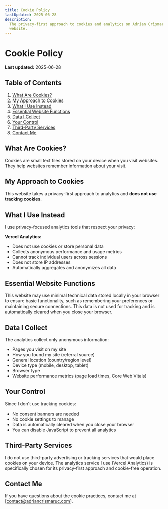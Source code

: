 ```yaml
---
title: Cookie Policy
lastUpdated: 2025-06-28
description:
  The privacy-first approach to cookies and analytics on Adrian Crîșmaruc's
  website.
---
```


# Cookie Policy

**Last updated:** 2025-06-28

## Table of Contents

1. [What Are Cookies?](#what-are-cookies)
2. [My Approach to Cookies](#my-approach-to-cookies)
3. [What I Use Instead](#what-i-use-instead)
4. [Essential Website Functions](#essential-website-functions)
5. [Data I Collect](#data-i-collect)
6. [Your Control](#your-control)
7. [Third-Party Services](#third-party-services)
8. [Contact Me](#contact-me)

## What Are Cookies?

Cookies are small text files stored on your device when you visit websites. They
help websites remember information about your visit.

## My Approach to Cookies

This website takes a privacy-first approach to analytics and **does not use
tracking cookies**.

## What I Use Instead

I use privacy-focused analytics tools that respect your privacy:

**Vercel Analytics:**

- Does not use cookies or store personal data
- Collects anonymous performance and usage metrics
- Cannot track individual users across sessions
- Does not store IP addresses
- Automatically aggregates and anonymizes all data

## Essential Website Functions

This website may use minimal technical data stored locally in your browser to
ensure basic functionality, such as remembering your preferences or maintaining
secure connections. This data is not used for tracking and is automatically
cleared when you close your browser.

## Data I Collect

The analytics collect only anonymous information:

- Pages you visit on my site
- How you found my site (referral source)
- General location (country/region level)
- Device type (mobile, desktop, tablet)
- Browser type
- Website performance metrics (page load times, Core Web Vitals)

## Your Control

Since I don't use tracking cookies:

- No consent banners are needed
- No cookie settings to manage
- Data is automatically cleared when you close your browser
- You can disable JavaScript to prevent all analytics

## Third-Party Services

I do not use third-party advertising or tracking services that would place
cookies on your device. The analytics service I use (Vercel Analytics) is
specifically chosen for its privacy-first approach and cookie-free operation.

## Contact Me

If you have questions about the cookie practices, contact me at
[contact@adriancrismaruc.com].
